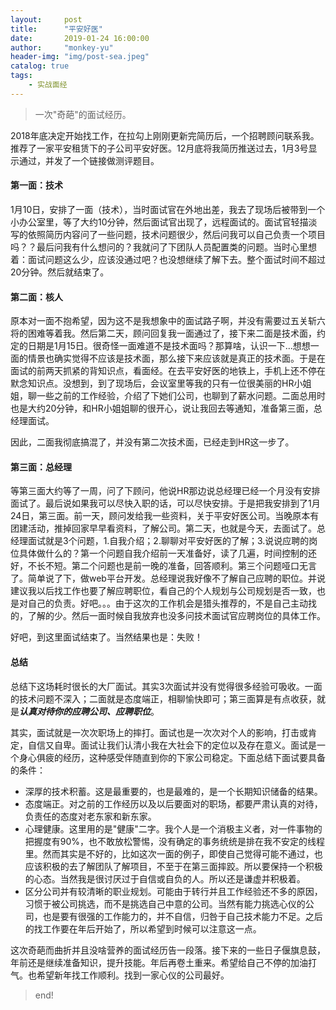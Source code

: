 ```yaml
---
layout:     post
title:      "平安好医"
date:       2019-01-24 16:00:00
author:     "monkey-yu"
header-img: "img/post-sea.jpeg"
catalog: true
tags:
    - 实战面经
---
```


> 一次"奇葩"的面试经历。

2018年底决定开始找工作，在拉勾上刚刚更新完简历后，一个招聘顾问联系我。推荐了一家平安租赁下的子公司平安好医。12月底将我简历推送过去，1月3号显示通过，并发了一个链接做测评题目。

#### 第一面：技术

1月10日，安排了一面（技术），当时面试官在外地出差，我去了现场后被带到一个小办公室里，等了大约10分钟，然后面试官出现了，远程面试的。面试官轻描淡写的依照简历内容问了一些问题，技术问题很少，然后问我可以自己负责一个项目吗？？最后问我有什么想问的？我就问了下团队人员配置类的问题。当时心里想着：面试问题这么少，应该没通过吧？也没想继续了解下去。整个面试时间不超过20分钟。然后就结束了。

#### 第二面：核人

原本对一面不抱希望，因为这不是我想象中的面试路子啊，并没有需要过五关斩六将的困难等着我。然后第二天，顾问回复我一面通过了，接下来二面是技术面，约定的日期是1月15日。很奇怪一面难道不是技术面吗？那算啥，认识一下…想想一面的情景也确实觉得不应该是技术面，那么接下来应该就是真正的技术面。于是在面试的前两天抓紧的背知识点，看面经。在去平安好医的地铁上，手机上还不停在默念知识点。没想到，到了现场后，会议室里等我的只有一位很美丽的HR小姐姐，聊一些之前的工作经验，介绍了下她们公司，也聊到了薪水问题。二面总用时也是大约20分钟，和HR小姐姐聊的很开心，说让我回去等通知，准备第三面，总经理面试。

因此，二面我彻底搞混了，并没有第二次技术面，已经走到HR这一步了。

#### 第三面：总经理

等第三面大约等了一周，问了下顾问，他说HR那边说总经理已经一个月没有安排面试了。最后说如果我可以尽快入职的话，可以尽快安排。于是把我安排到了1月24日，第三面。前一天，顾问发给我一些资料，关于平安好医公司。当晚原本有团建活动，推掉回家早早看资料，了解公司。第二天，也就是今天，去面试了。总经理面试就是3个问题，1.自我介绍；2.聊聊对平安好医的了解；3.说说应聘的岗位具体做什么的？第一个问题自我介绍前一天准备好，读了几遍，时间控制的还好，不长不短。第二个问题也是前一晚的准备，回答顺利。第三个问题哑口无言了。简单说了下，做web平台开发。总经理说我好像不了解自己应聘的职位。并说建议我以后找工作也要了解应聘职位，看自己的个人规划与公司规划是否一致，也是对自己的负责。好吧。。。由于这次的工作机会是猎头推荐的，不是自己主动找的，了解的少。然后一面时候自我放弃也没多问技术面试官应聘岗位的具体工作。

好吧，到这里面试结束了。当然结果也是：失败！

#### 总结

总结下这场耗时很长的大厂面试。其实3次面试并没有觉得很多经验可吸收。一面的技术问题不深入；二面就是态度端正，相聊愉快即可；第三面算是有点收获，就是***认真对待你的应聘公司、应聘职位***。

其实，面试就是一次次职场上的摔打。面试也是一次次对个人的影响，打击或肯定，自信又自卑。面试让我们认清小我在大社会下的定位以及存在意义。面试是一个身心俱疲的经历，这种感受伴随直到你的下家公司稳定。下面总结下面试要具备的条件：

- 深厚的技术积蓄。这是最重要的，也是最难的，是一个长期知识储备的结果。
- 态度端正。对之前的工作经历以及以后要面对的职场，都要严肃认真的对待，负责任的态度对老东家和新东家。
- 心理健康。这里用的是"健康"二字。我个人是一个消极主义者，对一件事物的把握度有90%，也不敢放松警惕，没有确定的事务统统是排在我不安定的线程里。然而其实是不好的，比如这次一面的例子，即使自己觉得可能不通过，也应该积极的去了解团队了解项目，不至于在第三面摔跤。所以要保持一个积极的心态。当然我是很讨厌过于自信或自负的人。所以还是谦虚并积极着。
- 区分公司并有较清晰的职业规划。可能由于转行并且工作经验还不多的原因，习惯于被公司挑选，而不是挑选自己中意的公司。当然有能力挑选心仪的公司，也是要有很强的工作能力的，并不自信，归咎于自己技术能力不足。之后的找工作要在年后开始了，所以希望到时候可以注意这一点。

这次奇葩而曲折并且没啥营养的面试经历告一段落。接下来的一些日子偃旗息鼓，年前还是继续准备知识，提升技能。年后再卷土重来。希望给自己不停的加油打气。也希望新年找工作顺利。找到一家心仪的公司最好。

> end!

